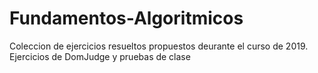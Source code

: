 # Fundamentos-Algoritmicos

Coleccion de ejercicios resueltos propuestos deurante el curso de 2019. Ejercicios de DomJudge y pruebas de clase
